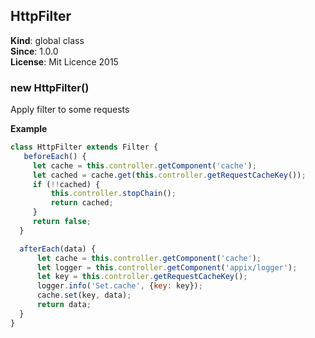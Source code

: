 <a name="HttpFilter"></a>
## HttpFilter
**Kind**: global class  
**Since**: 1.0.0  
**License**: Mit Licence 2015  
<a name="new_HttpFilter_new"></a>
### new HttpFilter()
Apply filter to some requests

**Example**  
```js
class HttpFilter extends Filter {
   beforeEach() {
     let cache = this.controller.getComponent('cache');
     let cached = cache.get(this.controller.getRequestCacheKey());
     if (!!cached) {
         this.controller.stopChain();
         return cached;
     }
     return false;
  }

  afterEach(data) {
      let cache = this.controller.getComponent('cache');
      let logger = this.controller.getComponent('appix/logger');
      let key = this.controller.getRequestCacheKey();
      logger.info('Set.cache', {key: key});
      cache.set(key, data);
      return data;
  }
}
```
